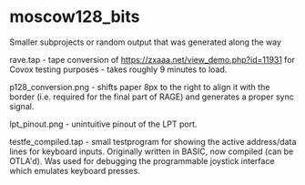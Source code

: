 # moscow128_bits
Smaller subprojects or random output that was generated along the way  

rave.tap - tape conversion of https://zxaaa.net/view_demo.php?id=11931 for Covox testing purposes - takes roughly 9 minutes to load.  

p128_conversion.png - shifts paper 8px to the right to align it with the border (i.e. required for the final part of RAGE) and generates a proper sync signal.  

lpt_pinout.png - unintuitive pinout of the LPT port.  

testfe_compiled.tap - small testprogram for showing the active address/data lines for keyboard inputs. Originally written in BASIC, now compiled (can be OTLA'd). Was used for debugging the programmable joystick interface which emulates keyboard presses.  
